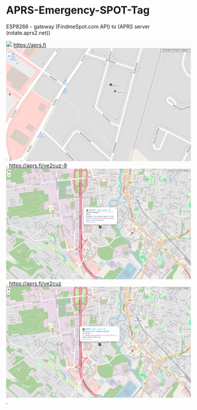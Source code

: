 # APRS-Emergency-SPOT-Tag
ESP8266 - gateway (FindmeSpot.com API) to (APRS server (rotate.aprs2.net))


![](Spot.png)
https://aprs.fi
![](aprsfi-1.png).
https://aprs.fi/ve2cuz-9
![](aprsfi-2.png).
https://aprs.fi/ve2cuz
![](aprsfi-3.png).
